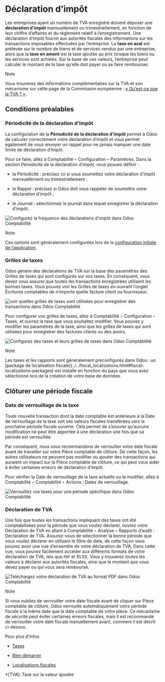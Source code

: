 # Déclaration d’impôt

Les entreprises ayant un numéro de TVA enregistré doivent déposer une
**déclaration d’impôt** mensuellement ou trimestriellement, en fonction de
leur chiffre d’affaires et du règlement relatif à l’enregistrement. Une
déclaration d’impôt fournit aux autorités fiscales des informations sur les
transactions imposables effectuées par l’entreprise. La **taxe en aval** est
prélevée sur le nombre de biens et de services vendus par une entreprise,
alors que la **taxe en amont** est la taxe ajoutée au prix lorsque les biens
ou les services sont achetés. Sur la base de ces valeurs, l’entreprise peut
calculer le montant de la taxe qu’elle doit payer ou se faire rembourser.

Note

Vous trouverez des informations complémentaires sur la TVA et son mécanisme
sur cette page de la Commission européenne : [« Qu’est-ce que la TVA ?
»](https://ec.europa.eu/taxation_customs/business/vat/what-is-vat_en).

## Conditions préalables

### Périodicité de la déclaration d’impôt

La configuration de la **Périodicité de la déclaration d’impôt** permet à Odoo
de calculer correctement votre déclaration d’impôt et vous permet également de
vous envoyer un rappel pour ne jamais manquer une date limite de déclaration
d’impôt.

Pour ce faire, allez à Comptabilité ‣ Configuration ‣ Paramètres. Dans la
section Périodicité de la déclaration d’impôt, vous pouvez définir :

  * la Périodicité : précisez ici si vous soumettez votre déclaration d’impôt mensuellement ou trimestriellement ;

  * le Rappel : précisez si Odoo doit vous rappeler de soumettre votre déclaration d’impôt ;

  * le Journal : sélectionnez le journal dans lequel enregistrer la déclaration d’impôt.

![Configurez la fréquence des déclarations d'impôt dans Odoo
Comptabilité](../../../../_images/tax_return_periodicity.png)

Note

Ces options sont généralement configurées lors de la [configuration initiale
de l’application](../get_started.html).

### Grilles de taxes

Odoo génère des déclarations de TVA sur la base des paramètres des Grilles de
taxes qui sont configurés sur vos taxes. En conséquent, vous devez vous
assurer que toutes les transactions enregistrées utilisent les bonnes taxes.
Vous pouvez voir les Grilles de taxes en ouvrant l’onglet Écritures comptables
de n’importe quelle facture client ou fournisseur.

![voir quelles grilles de taxes sont utilisées pour enregistrer des
transactions dans Odoo Comptabilité](../../../../_images/tax_return_grids.png)

Pour configurer vos grilles de taxes, allez à Comptabilité ‣ Configuration ‣
Taxes, et ouvrez la taxe que vous souhaitez modifier. Vous pouvez y modifier
les paramètres de la taxe, ainsi que les grilles de taxes qui sont utilisées
pour enregistrer des factures clients ou des avoirs.

![Configurez des taxes et leurs grilles de taxes dans Odoo
Comptabilité](../../../../_images/tax_return_taxes.png)

Note

Les taxes et les rapports sont généralement préconfigurés dans Odoo : un
[package de localisation fiscale](../../fiscal_localizations.html#fiscal-
localizations-packages) est installé en fonction du pays que vous avez
sélectionné lors de la création de votre base de données.

## Clôturer une période fiscale

### Date de verrouillage de la taxe

Toute nouvelle transaction dont la date comptable est antérieure à la Date de
verrouillage de la taxe voit ses valeurs fiscales transférées vers la
prochaine période fiscale ouverte. Cela permet de s’assurer qu’aucune
modification ne peut être apportée à une déclaration une fois que sa période
est verrouillée.

Par conséquent, nous vous recommandons de verrouiller votre date fiscale avant
de travailler sur votre Pièce comptable de clôture. De cette façon, les autres
utilisateurs ne peuvent pas modifier ou ajouter des transactions qui auraient
un impact sur la Pièce comptable de clôture, ce qui peut vous aider à éviter
certaines erreurs de déclaration d’impôt.

Pour vérifier la Date de verrouillage de la taxe actuelle ou la modifier,
allez à Comptabilité ‣ Comptabilité ‣ Actions : Dates de verrouillage.

![Verrouillez vos taxes pour une période spécifique dans Odoo
Comptabilité](../../../../_images/tax_return_lock.png)

### Déclaration de TVA

Une fois que toutes les transactions impliquant des taxes ont été
comptabilisées pour la période que vous voulez déclarer, ouvrez votre
Déclaration de TVA en allant à Comptabilité ‣ Analyse ‣ Rapports d’audit :
Déclaration de TVA. Assurez-vous de sélectionner la bonne période que vous
voulez déclarer en utilisant le filtre de date, de cette façon vous pouvez
avoir une vue d’ensemble de votre déclaration de TVA. Dans cette vue, vous
pouvez facilement accéder aux différents formats de votre déclaration de TVA,
tels que `PDF` et XLSX. Vous y trouverez toutes les valeurs à déclarer aux
autorités fiscales, ainsi que le montant que vous devez payer ou qui vous sera
remboursé.

![Téléchargez votre déclaration de TVA au format PDF dans Odoo
Comptabilité](../../../../_images/tax_return_report.png)

Note

Si vous oubliez de verrouiller votre date fiscale avant de cliquer sur Pièce
comptable de clôture, Odoo verrouille automatiquement votre période fiscale à
la même date que la date comptable de votre pièce. Ce mécanisme de sécurité
peut éviter certaines erreurs fiscales, mais il est recommandé de verrouiller
votre date fiscale manuellement avant, comment il est décrit ci-dessus.

Pour plus d'infos

  * [Taxes](../taxes.html)

  * [Bien démarrer](../get_started.html)

  * [Localisations fiscales](../../fiscal_localizations.html)

  *[TVA]: Taxe sur la valeur ajoutée

